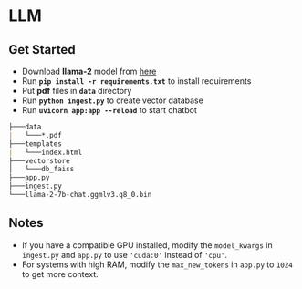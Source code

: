 # LLM


## Get Started
- Download **llama-2** model from [here](https://huggingface.co/TheBloke/Llama-2-7B-Chat-GGML/blob/main/llama-2-7b-chat.ggmlv3.q8_0.bin)
- Run **`pip install -r requirements.txt`** to install requirements
- Put **pdf** files in **`data`** directory
- Run **`python ingest.py`** to create vector database
- Run **`uvicorn app:app --reload`** to start chatbot

```md
├───data
|   └───*.pdf
├───templates
|   └───index.html
├───vectorstore
│   └───db_faiss
├───app.py
├───ingest.py
└───llama-2-7b-chat.ggmlv3.q8_0.bin
```

## Notes
- If you have a compatible GPU installed, modify the `model_kwargs` in `ingest.py` and `app.py` to use `'cuda:0'` instead of `'cpu'`.
- For systems with high RAM, modify the `max_new_tokens` in `app.py` to `1024` to get more context.

